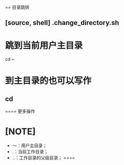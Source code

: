 == 目录跳转


[source, shell]
.change_directory.sh
----
# 跳到当前用户主目录
cd ~
# 到主目录的也可以写作
cd
----

==== 更多操作

[NOTE]
====
- ～：用户主目录；
- .：当前工作目录；
- ..：工作目录的父级目录；
====
